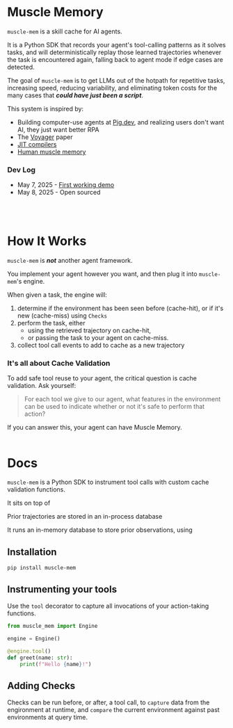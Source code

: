 # Muscle Memory

`muscle-mem` is a skill cache for AI agents.

It is a Python SDK that records your agent's tool-calling patterns as it solves tasks, and will deterministically replay those learned trajectories whenever the task is encountered again, falling back to agent mode if edge cases are detected.

The goal of `muscle-mem` is to get LLMs out of the hotpath for repetitive tasks, increasing speed, reducing variability, and eliminating token costs for the many cases that ***could have just been a script***.

This system is inspired by:
- Building computer-use agents at [Pig.dev](https://pig.dev), and realizing users don't want AI, they just want better RPA
- The [Voyager](https://arxiv.org/abs/2305.16291) paper
- [JIT compilers](https://en.wikipedia.org/wiki/Just-in-time_compilation)
- [Human muscle memory](https://en.wikipedia.org/wiki/Muscle_memory)

### Dev Log
- May 7, 2025 - [First working demo](https://www.loom.com/share/5936cd9779504aa5a7dce5d72370c35d)
- May 8, 2025 - Open sourced
<br>
<br>

# How It Works

`muscle-mem` is ***not*** another agent framework. 

You implement your agent however you want, and then plug it into `muscle-mem`'s engine.

When given a task, the engine will:
1. determine if the environment has been seen before (cache-hit), or if it's new (cache-miss) using `Checks`
2. perform the task, either
   - using the retrieved trajectory on cache-hit,
   - or passing the task to your agent on cache-miss.
3. collect tool call events to add to cache as a new trajectory


### It's all about Cache Validation

To add safe tool reuse to your agent, the critical question is cache validation. Ask yourself:
> For each tool we give to our agent, what features in the environment can be used to indicate whether or not it's safe to perform that action?

If you can answer this, your agent can have Muscle Memory.
<br>
<br>

# Docs

`muscle-mem` is a Python SDK to instrument tool calls with custom cache validation functions.

It sits on top of 

Prior trajectories are stored in an in-process database

It runs an in-memory database to store prior observations, using


## Installation

`pip install muscle-mem`

## Instrumenting your tools

Use the `tool` decorator to capture all invocations of your action-taking functions.

```python
from muscle_mem import Engine

engine = Engine()

@engine.tool()
def greet(name: str):
    print(f"Hello {name}!")
```

## Adding Checks
Checks can be run before, or after, a tool call, to `capture` data from the engironment at runtime, and `compare` the current environment against past environments at query time.